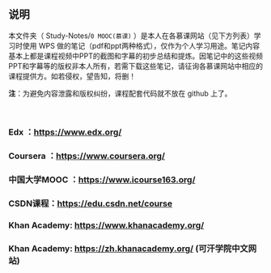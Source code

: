 ## 说明
本文件夹（ Study-Notes/`0 MOOC(慕课)` ）是本人在各慕课网站（见下方列表）学习时使用 WPS 做的笔记（pdf和ppt两种格式），仅作为个人学习用途。笔记内容基本上都是课程视频中PPT的截图和字幕的初步总结和提炼。因笔记中的这些视频PPT和字幕等的版权非本人所有，若需下载这些笔记，请征询各慕课网站中相应的课程提供方。如若侵权，望告知，将删！

**注**：为避免内容泄露和版权纠纷，课程配套代码就不放在 github 上了。

<br>

### Edx ：https://www.edx.org/

### Coursera ：https://www.coursera.org/

### 中国大学MOOC ：https://www.icourse163.org/

### CSDN课程：https://edu.csdn.net/course

### Khan Academy: https://www.khanacademy.org/
### Khan Academy: https://zh.khanacademy.org/  (可汗学院中文网站)